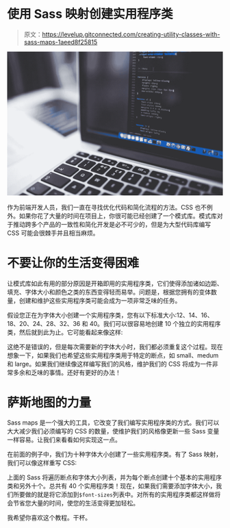 # 使用 Sass 映射创建实用程序类

> 原文：<https://levelup.gitconnected.com/creating-utility-classes-with-sass-maps-1aeed8f25815>

![](img/add5de704c3bef280d36aa88ec1743ee.png)

作为前端开发人员，我们一直在寻找优化代码和简化流程的方法。CSS 也不例外。如果你花了大量的时间在项目上，你很可能已经创建了一个模式库。模式库对于推动跨多个产品的一致性和简化开发是必不可少的，但是为大型代码库编写 CSS 可能会很棘手并且相当麻烦。

# 不要让你的生活变得困难

让模式库如此有用的部分原因是开箱即用的实用程序类，它们使得添加诸如边距、填充、字体大小和颜色之类的东西变得轻而易举。问题是，根据您拥有的变体数量，创建和维护这些实用程序类可能会成为一项非常乏味的任务。

假设您正在为字体大小创建一个实用程序类，您有以下标准大小:12、14、16、18、20、24、28、32、36 和 40。我们可以很容易地创建 10 个独立的实用程序类，然后就到此为止。它可能看起来像这样:

这绝不是错误的，但是每次需要新的字体大小时，我们都必须重复这个过程。现在想象一下，如果我们也希望这些实用程序类用于特定的断点，如 small、medum 和 large。如果我们继续像这样编写我们的风格，维护我们的 CSS 将成为一件非常多余和乏味的事情。还好有更好的办法！

# 萨斯地图的力量

Sass maps 是一个强大的工具，它改变了我们编写实用程序类的方式。我们可以大大减少我们必须编写的 CSS 的数量，使维护我们的风格像更新一些 Sass 变量一样容易。让我们来看看如何实现这一点。

在前面的例子中，我们为十种字体大小创建了一些实用程序类。有了 Sass 映射，我们可以像这样重写 CSS:

上面的 Sass 将遍历断点和字体大小列表，并为每个断点创建十个基本的实用程序类和另外十个。总共有 40 个实用程序类！现在，如果我们需要添加字体大小，我们所要做的就是将它添加到`$font-sizes`列表中。对所有的实用程序类都这样做将会节省您大量的时间，使您的生活变得更加轻松。

我希望你喜欢这个教程。干杯。